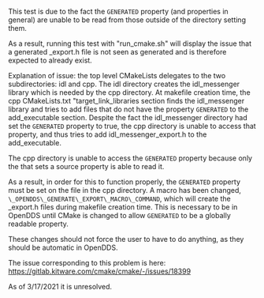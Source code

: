 This test is due to the fact the `GENERATED` property (and properties in general) are unable to be read from those outside of the directory setting them.

As a result, running this test with "run\_cmake.sh" will display the issue that a generated \_export.h file is not seen as generated 
and is therefore expected to already exist.

Explanation of issue: the top level CMakeLists delegates to the two subdirectories: idl and cpp. The idl directory creates the idl\_messenger library which is needed by the cpp directory. At makefile creation time, the cpp CMakeLists.txt "target\_link\_libraries section finds the idl\_messenger library and tries to add files that do not have the property `GENERATED` to the add\_executable section. Despite the fact the idl\_messenger directory had set the `GENERATED` property to true, the cpp directory is unable to access that property, and thus tries to add idl\_messenger\_export.h to the add\_executable.

The cpp directory is unable to access the `GENERATED` property because only the that sets a source property is able to read it.

As a result, in order for this to function properly, the `GENERATED` property must be set on the file in the cpp directory. A macro has been changed, `\_OPENDDS\_GENERATE\_EXPORT\_MACRO\_COMMAND`, which will create the \_export.h files during makefile creation time.  This is necessary to be in OpenDDS until CMake is changed to allow `GENERATED` to be a globally readable property.

These changes should not force the user to have to do anything, as they should be automatic in OpenDDS.

The issue corresponding to this problem is here: https://gitlab.kitware.com/cmake/cmake/-/issues/18399

As of 3/17/2021 it is unresolved.
